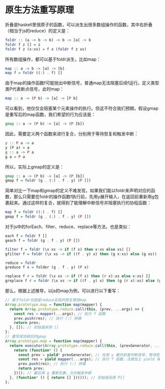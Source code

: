 # 原生方法重写原理

折叠是haskell里很原子的函数，可以派生出很多数组操作的函数，其中右折叠（相当于js的reduce）的定义是：

```hs
foldr :: (a -> b -> b) -> b -> [a] -> b
foldr f z [] = z
foldr f z (x:xs) = f x (foldr f z xs)
```

所有数组操作，都可以基于foldr派生，比如map：

```hs
map :: a -> b -> [a] -> [b]
map f = foldr ((:) . f) []
```

由于map的操作函数f可能抛出中断信号，普通map无法阻塞后续f运行。定义类型类P代表断点信号，此时map：

```hs
map :: a -> (P b) -> [a] -> [P b]
```

可以看到，他仅仅会阻塞某个元素操作的执行。但这不符合我们预期，假设gmap是重写后的map函数，我们希望的行为应该是：

```hs
gmap :: a -> (P b) -> [a] -> (P [b])
```

因此，需要定义两个函数来进行复合，分别用于等待恢复和触发中断：

```hs
y :: P a -> a
y (P a) = a
g :: a -> P a
g a = P a
```

所以，实际上gmap的定义是：

```hs
gmap :: a -> (P b) -> [a] -> (P [b])
gmap f = foldr (g . (:) . f . y) (P [])
```

简单对比一下map和gmap的定义不难发现，如果我们能以foldr来声明对应的函数，那么只需要在foldr的操作函数f执行前，先用y展开输入，在返回前重新用g包裹起来。通过这样的复合，就得到了能理解中断信号并阻塞执行的协程函数：

```hs
map f = foldr ((:) . f) []
gmap f = foldr (g . (:) . f . y) (P [])
```

对于js中的forEach、filter、reduce、replace等方法，也是类似：

```hs
each f = foldr f []
geach f = foldr (g . f . y) (P [])

filter f = foldr (\x xs -> if (f x) then x:xs else xs) []
gfilter f = foldr (\x xs -> if ((f . y) x) then (g x:xs) else (g xs)) (P [])

reduce = foldr
greduce f x = folder (g . f . y) (P x)

replace f r = foldr (\x xs -> if (f x) then (r x):xs else x:xs) []
greplace f r = foldr (\x xs -> if ((f . y) x) then (g (r x):xs) else (g x:xs)) (P [])
```

那么，根据上述推导，以js的map为例，可以进行以下重写：

```js
// 基于foldr也就是reduce实现的原生等效map
Array.prototype.map = function map(mapper) {
  return Array.prototype.reduce.call(this, (prev, ...args) => {
    const res = mapper(...args); // 执行 f 函数
    prev.push(res); // 执行 (:) 拼接
    return prev;
  }, []); // 初始值采用 []
};
// 重写成协程后的gmap
Array.prototype.map = function map(mapper) {
  return executor(Array.prototype.reduce.call(this, (prevGenerator, ...args) => {
    return (function* () {
      const prev = yield* prevGenerator; // 先用 y 展开前者中断信号，等待恢复
      const res = yield mapper(...args); // 执行 f 函数，注意加上 yield 保证中断信号拋出
      prev.push(res); // 执行 (:) 拼接
      return prev;
    })(); // 最后用 g 重新包裹，允许触发中断
  }, (function* () { return [] })())); // 初始值采用 P[]
};
```
